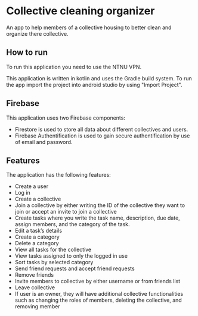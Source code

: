 # Collective cleaning organizer 

An app to help members of a collective housing to better clean and organize there collective.


## How to run

To run this application you need to use the NTNU VPN.

This application is written in kotlin and uses the Gradle build system.
To run the app import the project into android studio by using "Import Project".


## Firebase

This application uses two Firebase components:

* Firestore is used to store all data about different collectives and users.
* Firebase Authentification is used to gain secure authentification by use of email and password. 


## Features

The application has the following features:

* Create a user
* Log in
* Create a collective
* Join a collective by either writing the ID of the collective they want to join or accept an invite to join a collective
* Create tasks where you write the task name, description, due date, assign members, and the category of the task.
* Edit a task’s details
* Create a category
* Delete a category
* View all tasks for the collective
* View tasks assigned to only the logged in use
* Sort tasks by selected category
* Send friend requests and accept friend requests
* Remove friends
* Invite members to collective by either username or from friends list
* Leave collective
* If user is an owner, they will have additional collective functionalities such as changing the roles of members, deleting the collective, and removing member

